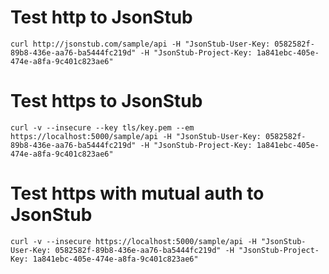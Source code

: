 Test http to JsonStub
=====================
```
curl http://jsonstub.com/sample/api -H "JsonStub-User-Key: 0582582f-89b8-436e-aa76-ba5444fc219d" -H "JsonStub-Project-Key: 1a841ebc-405e-474e-a8fa-9c401c823ae6"
```

Test https to JsonStub
======================
```
curl -v --insecure --key tls/key.pem --em https://localhost:5000/sample/api -H "JsonStub-User-Key: 0582582f-89b8-436e-aa76-ba5444fc219d" -H "JsonStub-Project-Key: 1a841ebc-405e-474e-a8fa-9c401c823ae6"
```

Test https with mutual auth to JsonStub
=======================================
```
curl -v --insecure https://localhost:5000/sample/api -H "JsonStub-User-Key: 0582582f-89b8-436e-aa76-ba5444fc219d" -H "JsonStub-Project-Key: 1a841ebc-405e-474e-a8fa-9c401c823ae6"
```